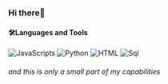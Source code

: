 ### Hi there👋

#### 🛠️Languages and Tools
![JavaScripts](https://img.shields.io/badge/-JavaScript-090909?style=flat&logo=JavaScript)
![Python](https://img.shields.io/badge/-Python-090909?style=flat&logo=Python)
![HTML](https://img.shields.io/badge/-HTML-090909?style=flat&logo=html5)
![Sql](https://img.shields.io/badge/-SQL-090909?style=flat&logo=mysql)
###### and this is only a small part of my capabilities
